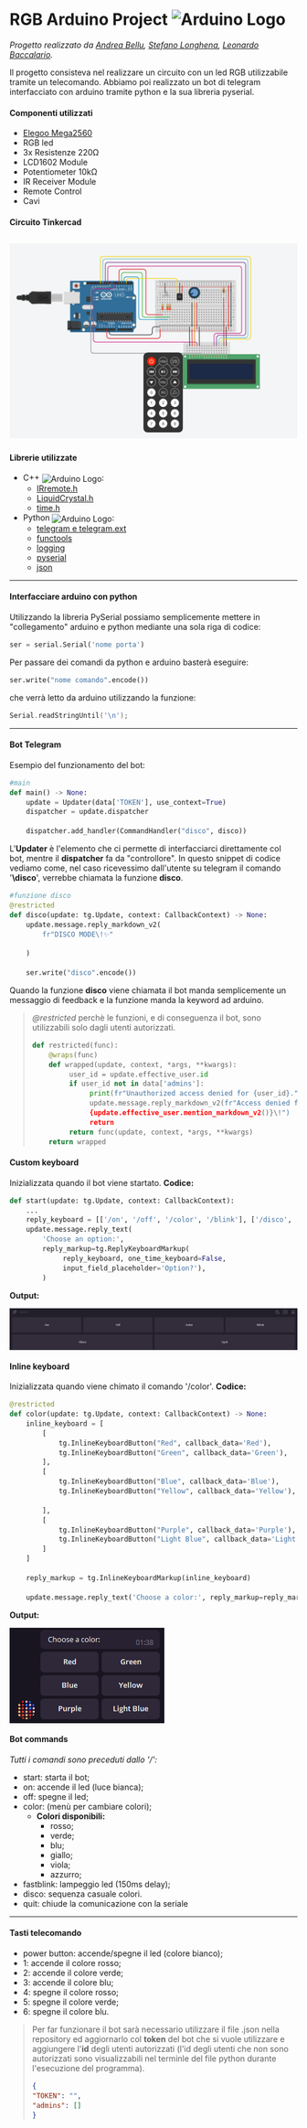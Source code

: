 # RGB Arduino Project <img src="https://brandslogos.com/wp-content/uploads/images/large/arduino-logo-1.png" alt="Arduino Logo" width="50" height="50" style="vertical-align:top">
*Progetto realizzato da [Andrea Bellu](https://github.com/andrebellu), [Stefano Longhena](https://github.com/StefanoLonghena), [Leonardo Baccalario](https://github.com/LeonardoBaccalario).*

Il progetto consisteva nel realizzare un circuito con un led RGB utilizzabile tramite un telecomando. Abbiamo poi realizzato un bot di telegram interfacciato con arduino tramite python e la sua libreria pyserial.

#### Componenti utilizzati
- [Elegoo Mega2560](https://www.amazon.it/Elegoo-ATmega2560-ATMEGA16U2-Compatibile-Arduino/dp/B071W7WP35)
- RGB led
- 3x Resistenze 220Ω
- LCD1602 Module
- Potentiometer 10kΩ
- IR Receiver Module
- Remote Control
- Cavi
#### Circuito Tinkercad
[<img src="https://raw.githubusercontent.com/andrebellu/RGBarduino/main/RGBarduino/tinkercad.png">](https://www.tinkercad.com/embed/aMiXjegy7TH?editbtn=1%22)
---
#### Librerie utilizzate
- C++ <img src="https://upload.wikimedia.org/wikipedia/commons/thumb/1/18/ISO_C%2B%2B_Logo.svg/306px-ISO_C%2B%2B_Logo.svg.png" alt="Arduino Logo" width="25" height="30" style="vertical-align:middle">:
	- [IRremote.h](https://www.arduino.cc/reference/en/libraries/irremote/)
	- [LiquidCrystal.h](https://www.arduino.cc/en/Reference/LiquidCrystal)
	- [time.h](https://it.wikipedia.org/wiki/Time.h)
- Python <img src="https://upload.wikimedia.org/wikipedia/commons/thumb/c/c3/Python-logo-notext.svg/1200px-Python-logo-notext.svg.png" alt="Arduino Logo" width="20" height="20" style="vertical-align:middle">:
	- [telegram e telegram.ext](https://python-telegram-bot.readthedocs.io/en/stable/)
	- [functools](https://docs.python.org/3/library/functools.html)
	- [logging](https://docs.python.org/3/library/logging.html)
	- [pyserial](https://pythonhosted.org/pyserial/)
	- [json](https://docs.python.org/3/library/json.html)
---
#### Interfacciare arduino con python
Utilizzando la libreria PySerial possiamo semplicemente mettere in "collegamento" arduino e python mediante una sola riga di codice: 
```py
ser = serial.Serial('nome porta')
```
Per passare dei comandi da python e arduino basterà eseguire: 
```py
ser.write("nome comando".encode())
``` 
che verrà letto da arduino utilizzando la funzione:
```cpp
Serial.readStringUntil('\n');
```  
---
#### Bot Telegram
Esempio del funzionamento del bot:
```py
#main
def main() -> None:
	update = Updater(data['TOKEN'], use_context=True)
	dispatcher = update.dispatcher

	dispatcher.add_handler(CommandHandler("disco", disco))
```
L'**Updater** è l'elemento che ci permette di interfacciarci direttamente col bot, mentre il **dispatcher** fa da "controllore". In questo snippet di codice vediamo come, nel caso ricevessimo dall'utente su telegram il comando '**\disco**', verrebbe chiamata la funzione **disco**.
```py
#funzione disco
@restricted
def disco(update: tg.Update, context: CallbackContext) -> None:
	update.message.reply_markdown_v2(
		fr"DISCO MODE\!✨"

	)

	ser.write("disco".encode())
```
Quando la funzione **disco** viene chiamata il bot manda semplicemente un messaggio di feedback e la funzione manda la keyword ad arduino.
> *@restricted* perchè le funzioni, e di conseguenza il bot, sono utilizzabili solo dagli utenti autorizzati. 
> ```py
> def restricted(func):
>     @wraps(func)
>     def wrapped(update, context, *args, **kwargs):
 >          user_id = update.effective_user.id
 >          if user_id not in data['admins']:
 >               print(fr"Unauthorized access denied for {user_id}.")
 >               update.message.reply_markdown_v2(fr"Access denied for 
 >               {update.effective_user.mention_markdown_v2()}\!")
 >               return
 >          return func(update, context, *args, **kwargs)
 >     return wrapped
> ```
#### Custom keyboard
Inizializzata quando il bot viene startato. **Codice:**
```py
def start(update: tg.Update, context: CallbackContext):
	...
	reply_keyboard = [['/on', '/off', '/color', '/blink'], ['/disco', '/quit']]
	update.message.reply_text(
		'Choose an option:',
		reply_markup=tg.ReplyKeyboardMarkup(
		     reply_keyboard, one_time_keyboard=False, 
             input_field_placeholder='Option?'),
		)
```
**Output:**

<img src="https://raw.githubusercontent.com/andrebellu/RGBarduino/main/RGBarduino/kb.png" alt="kb" width="" height="" style="vertical-align:top">

#### Inline keyboard
Inizializzata quando viene chimato il comando '/color'. **Codice:**
```py
@restricted
def color(update: tg.Update, context: CallbackContext) -> None:
    inline_keyboard = [
        [
            tg.InlineKeyboardButton("Red", callback_data='Red'),
            tg.InlineKeyboardButton("Green", callback_data='Green'),
        ],
        [
            tg.InlineKeyboardButton("Blue", callback_data='Blue'),
            tg.InlineKeyboardButton("Yellow", callback_data='Yellow'),
            
        ],
        [
            tg.InlineKeyboardButton("Purple", callback_data='Purple'),
            tg.InlineKeyboardButton("Light Blue", callback_data='Light blue'),
        ]
    ]

    reply_markup = tg.InlineKeyboardMarkup(inline_keyboard)

    update.message.reply_text('Choose a color:', reply_markup=reply_markup)
```
**Output:**

<img src="https://raw.githubusercontent.com/andrebellu/RGBarduino/main/RGBarduino/inkb.png" alt="inkb" width="" height="" style="vertical-align:top">

#### Bot commands
*Tutti i comandi sono preceduti dallo '/':*
- start: starta il bot;
- on: accende il led (luce bianca);
- off: spegne il led;
- color: (menù per cambiare colori);
	- **Colori disponibili:**
		- rosso;
		- verde;
		- blu;
		- giallo;
		- viola;
		- azzurro;
- fastblink: lampeggio led (150ms delay);
- disco: sequenza casuale colori.
- quit: chiude la comunicazione con la seriale
---
#### Tasti telecomando
- power button: accende/spegne il led (colore bianco);
- 1: accende il colore rosso;
- 2: accende il colore verde;
- 3: accende il colore blu;
- 4: spegne il colore rosso;
- 5: spegne il colore verde;
- 6: spegne il colore blu.


> Per far funzionare il bot sarà necessario utilizzare il file .json nella repository ed aggiornarlo col **token** del bot che si vuole utilizzare e aggiungere l'**id** degli utenti autorizzati (l'id degli utenti che non sono autorizzati sono visualizzabili nel terminle del file python durante l'esecuzione del programma).
> ```json
> {
> "TOKEN": "",
> "admins": []
> }
> ```
